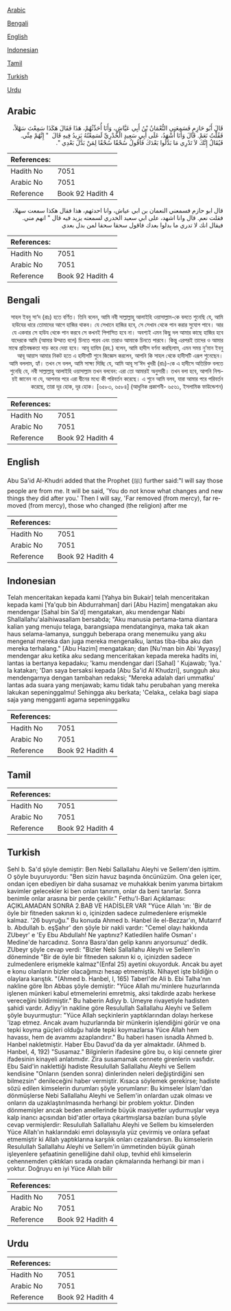[Arabic](#arabic)

[Bengali](#bengali)

[English](#english)

[Indonesian](#indonesian)

[Tamil](#tamil)

[Turkish](#turkish)

[Urdu](#urdu)

## Arabic


<div dir="rtl" lang="ar" style={{fontSize:'larger',backgroundColor:'#f8f9fa',padding:20}}>
قَالَ أَبُو حَازِمٍ فَسَمِعَنِي النُّعْمَانُ بْنُ أَبِي عَيَّاشٍ، وَأَنَا أُحَدِّثُهُمْ، هَذَا فَقَالَ هَكَذَا سَمِعْتَ سَهْلاً، فَقُلْتُ نَعَمْ‏.‏ قَالَ وَأَنَا أَشْهَدُ، عَلَى أَبِي سَعِيدٍ الْخُدْرِيِّ لَسَمِعْتُهُ يَزِيدُ فِيهِ قَالَ ‏ "‏ إِنَّهُمْ مِنِّي‏.‏ فَيُقَالُ إِنَّكَ لاَ تَدْرِي مَا بَدَّلُوا بَعْدَكَ فَأَقُولُ سُحْقًا سُحْقًا لِمَنْ بَدَّلَ بَعْدِي ‏"‏‏.‏
</div>
<div style={{backgroundColor:'#f8f9fa',padding:20, marginBottom: 10}}><table> <thead> <tr> <th>References:</th> <th></th> </tr> </thead> <tbody><tr><td>Hadith No</td><td>7051</td></tr><tr><td>Arabic No</td><td>7051</td></tr><tr><td>Reference</td><td>Book 92 Hadith 4</td></tr></tbody></table></div>


<div dir="rtl" lang="ar" style={{fontSize:'larger',backgroundColor:'#f8f9fa',padding:20}}>
قال ابو حازم فسمعني النعمان بن ابي عياش، وانا احدثهم، هذا فقال هكذا سمعت سهلا، فقلت نعم. قال وانا اشهد، على ابي سعيد الخدري لسمعته يزيد فيه قال " انهم مني. فيقال انك لا تدري ما بدلوا بعدك فاقول سحقا سحقا لمن بدل بعدي
</div>
<div style={{backgroundColor:'#f8f9fa',padding:20, marginBottom: 10}}><table> <thead> <tr> <th>References:</th> <th></th> </tr> </thead> <tbody><tr><td>Hadith No</td><td>7051</td></tr><tr><td>Arabic No</td><td>7051</td></tr><tr><td>Reference</td><td>Book 92 Hadith 4</td></tr></tbody></table></div>

## Bengali


<div dir="rtl" lang="bn" style={{fontSize:'larger',backgroundColor:'#f8f9fa',padding:20}}>
সাহল ইবনু সা‘দ (রাঃ) হতে বর্ণিত। তিনি বলেন, আমি নবী সাল্লাল্লাহু আলাইহি ওয়াসাল্লাম-কে বলতে শুনেছি যে, আমি হাউযের ধারে তোমাদের আগে হাজির থাকব। যে সেখানে হাজির হবে, সে সেখান থেকে পান করার সুযোগ পাবে। আর যে একবার সে হাউয থেকে পান করবে সে কখনই পিপাসিত হবে না। অবশ্যই এমন কিছু দল আমার কাছে হাজির হবে যাদেরকে আমি (আমার উম্মাত বলে) চিনতে পারব এবং তারাও আমাকে চিনতে পারবে। কিন্তু এরপরই তাদের ও আমার মাঝে প্রতিবন্ধকতা দাড় করে দেয়া হবে। আবূ হাযিম (রহ.) বলেন, আমি হাদীস বর্ণনা করছিলাম, এমন সময় নু’মান ইবনু আবূ আয়াস আমার নিকট হতে এ হাদীসটি শুনে জিজ্ঞেস করলেন, আপনি কি সাহল থেকে হাদীসটি এরূপ শুনেছেন। আমি বললাম, হ্যাঁ। তখন সে বলল, আমি সাক্ষ্য দিচ্ছি যে, আমি আবূ সা‘ঈদ খুদরী (রাঃ)-কে এ হাদীসে অতিরিক্ত বলতে শুনেছি যে, নবী সাল্লাল্লাহু আলাইহি ওয়াসাল্লাম তখন বলবেন: এরা তো আমারই অনুসারী। তখন বলা হবে, আপনি নিশ্চয়ই জানেন না যে, আপনার পরে এরা দ্বীনের মধ্যে কী পরিবর্তন করেছে। এ শুনে আমি বলব, যারা আমার পরে পরিবর্তন করেছে, তারা দূর হোক, দূর হোক। [৬৫৮৩, ৬৫৮৪] (আধুনিক প্রকাশনী- ৬৫৬১, ইসলামিক ফাউন্ডেশন)
</div>
<div style={{backgroundColor:'#f8f9fa',padding:20, marginBottom: 10}}><table> <thead> <tr> <th>References:</th> <th></th> </tr> </thead> <tbody><tr><td>Hadith No</td><td>7051</td></tr><tr><td>Arabic No</td><td>7051</td></tr><tr><td>Reference</td><td>Book 92 Hadith 4</td></tr></tbody></table></div>

## English


<div dir="ltr" lang="en" style={{fontSize:'larger',backgroundColor:'#f8f9fa',padding:20}}>
Abu Sa'id Al-Khudri added that the Prophet (ﷺ) further said:"I will say those people are from me. It will be said, 'You do not know what changes and new things they did after you.' Then I will say, 'Far removed (from mercy), far removed (from mercy), those who changed (the religion) after me
</div>
<div style={{backgroundColor:'#f8f9fa',padding:20, marginBottom: 10}}><table> <thead> <tr> <th>References:</th> <th></th> </tr> </thead> <tbody><tr><td>Hadith No</td><td>7051</td></tr><tr><td>Arabic No</td><td>7051</td></tr><tr><td>Reference</td><td>Book 92 Hadith 4</td></tr></tbody></table></div>

## Indonesian


<div dir="ltr" lang="id" style={{fontSize:'larger',backgroundColor:'#f8f9fa',padding:20}}>
Telah menceritakan kepada kami [Yahya bin Bukair] telah menceritakan kepada kami [Ya'qub bin Abdurrahman] dari [Abu Hazim] mengatakan aku mendengar [Sahal bin Sa'd] mengatakan, aku mendengar Nabi Shallallahu'alaihiwasallam bersabda; "Aku manusia pertama-tama diantara kalian yang menuju telaga, barangsiapa mendatanginya, maka tak akan haus selama-lamanya, sungguh beberapa orang menemuiku yang aku mengenal mereka dan juga mereka mengenalku, lantas tiba-tiba aku dan mereka terhalang." [Abu Hazim] mengatakan; dan [Nu'man bin Abi 'Ayyasy] mendengar aku ketika aku sedang menceritakan kepada mereka hadits ini, lantas ia bertanya kepadaku; 'kamu mendengar dari [Sahal] ' Kujawab; 'Iya.' Ia katakan; 'Dan saya bersaksi kepada [Abu Sa'id Al Khudzri], sungguh aku mendengarnya dengan tambahan redaksi; "Mereka adalah dari ummatku' lantas ada suara yang menjawab; kamu tidak tahu perubahan yang mereka lakukan sepeninggalmu! Sehingga aku berkata; 'Celaka,, celaka bagi siapa saja yang mengganti agama sepeninggalku
</div>
<div style={{backgroundColor:'#f8f9fa',padding:20, marginBottom: 10}}><table> <thead> <tr> <th>References:</th> <th></th> </tr> </thead> <tbody><tr><td>Hadith No</td><td>7051</td></tr><tr><td>Arabic No</td><td>7051</td></tr><tr><td>Reference</td><td>Book 92 Hadith 4</td></tr></tbody></table></div>

## Tamil


<div dir="ltr" lang="ta" style={{fontSize:'larger',backgroundColor:'#f8f9fa',padding:20}}>

</div>
<div style={{backgroundColor:'#f8f9fa',padding:20, marginBottom: 10}}><table> <thead> <tr> <th>References:</th> <th></th> </tr> </thead> <tbody><tr><td>Hadith No</td><td>7051</td></tr><tr><td>Arabic No</td><td>7051</td></tr><tr><td>Reference</td><td>Book 92 Hadith 4</td></tr></tbody></table></div>

## Turkish


<div dir="ltr" lang="tr" style={{fontSize:'larger',backgroundColor:'#f8f9fa',padding:20}}>
Sehl b. Sa'd şöyle demiştir: Ben Nebi Sallallahu Aleyhi ve Sellem'den işittim. O şöyle buyuruyordu: "Ben sizin havuz başında öncünüzüm. Ona gelen içer, ondan içen ebediyen bir daha susamaz ve muhakkak benim yanıma birtakım kavimler gelecekler ki ben onlan tanırım, onlar da beni tanırlar. Sonra benimle onlar arasına bir perde çekilir." Fethu'l-Bari Açıklaması: AÇIKLAMADAN SONRA 2.BAB VE HADİSLER VAR "Yüce Allah 'ın: 'Bir de öyle bir fitneden sakının ki o, içinizden sadece zulmedenlere erişmekle kalmaz. '26 buyruğu." Bu konuda Ahmed b. Hanbel ile el-Bezzar'ın, Mutarrıf b. Abdullah b. eşŞahır' den şöyle bir nakli vardır: "Cemel olayı hakkında ZUbeyr' e 'Ey Ebu Abdullah! Ne yaptınız? Katledilen halife Osman' ı Medine'de harcadınız. Sonra Basra'dan gelip kanını arıyorsunuz' dedik. ZUbeyr şöyle cevap verdi: "Bizler Nebi Sallallahu Aleyhi ve Sellem'in döneminde "Bir de öyle bir fitneden sakının ki o, içinizden sadece zulmedenlere erişmekle kalmaz"(Enfal 25) ayetini okuyorduk. Ancak bu ayet e konu olanların bizler olacağımızı hesap etmemiştik. Nihayet işte bildiğin o olaylara karıştık. "(Ahmed b. Hanbel, I, 165) Taberl'de Ali b. Ebi Talha'nın nakline göre İbn Abbas şöyle demiştir: "Yüce Allah mu'minlere huzurlarında işlenen münkeri kabul etmemelerini emretmiş, aksi takdirde azabı herkese vereceğini bildirmiştir." Bu haberin Adiyy b. Umeyre rivayetiyle hadisten şahidi vardır. Adiyy'in nakline göre Resulullah Sallallahu Aleyhi ve Sellem şöyle buyurmuştur: "Yüce Allah seçkinlerin yaptıklarından dolayı herkese 'lzap etmez. Ancak avam huzurlarında bir münkerin işlendiğini görür ve ona tepki koyma güçleri olduğu halde tepki koymazlarsa Yüce Allah hem havassı, hem de avammı azaplandırır." Bu haberi hasen isnadla Ahmed b. Hanbel nakletmiştir. Haber Ebu Davud'da da yer almaktadır. (Ahmed b. Hanbel, 4, 192) "Susamaz." Bilginlerin ifadesine göre bu, o kişi cennete girer ifadesinin kinayeli anlatımıdır. Zira susamamak cennete girenlerin vasfıdır. Ebu Said'in naklettiği hadiste Resulullah Sallallahu Aleyhi ve Sellem kendisine "Onların (senden sonra) dinlerinden neleri değiştirdiğini sen bilmezsin" denileceğini haber vermiştir. Kısaca söylemek gerekirse; hadiste sözü edilen kimselerin durumları şöyle yorumlanır: Bu kimseler İslam'dan dönmüşlerse Nebi Sallallahu Aleyhi ve Sellem'in onlardan uzak olması ve onların da uzaklaştırılmasında herhangi bir problem yoktur. Dinden dönmemişler ancak beden amellerinde büyük masiyetler uydurmuşlar veya kalp inancı açısından bid'atler ortaya çıkartmışlarsa bazıları buna şöyle cevap vermişlerdir: Resulullah Sallallahu Aleyhi ve Sellem bu kimselerden Yüce Allah'ın haklarındaki emri dolayısıyla yüz çevirmiş ve onlara şefaat etmemiştir ki Allah yaptıklarına karşılık onları cezalandırsın. Bu kimselerin Resulullah Sallallahu Aleyhi ve Sellem'in ümmetinden büyük günah işleyenlere şefaatinin genelliğine dahil olup, tevhid ehli kimselerin cehennemden çıktıkları sırada oradan çıkmalarında herhangi bir man i yoktur. Doğruyu en iyi Yüce Allah bilir
</div>
<div style={{backgroundColor:'#f8f9fa',padding:20, marginBottom: 10}}><table> <thead> <tr> <th>References:</th> <th></th> </tr> </thead> <tbody><tr><td>Hadith No</td><td>7051</td></tr><tr><td>Arabic No</td><td>7051</td></tr><tr><td>Reference</td><td>Book 92 Hadith 4</td></tr></tbody></table></div>

## Urdu


<div dir="rtl" lang="ur" style={{fontSize:'larger',backgroundColor:'#f8f9fa',padding:20}}>

</div>
<div style={{backgroundColor:'#f8f9fa',padding:20, marginBottom: 10}}><table> <thead> <tr> <th>References:</th> <th></th> </tr> </thead> <tbody><tr><td>Hadith No</td><td>7051</td></tr><tr><td>Arabic No</td><td>7051</td></tr><tr><td>Reference</td><td>Book 92 Hadith 4</td></tr></tbody></table></div>